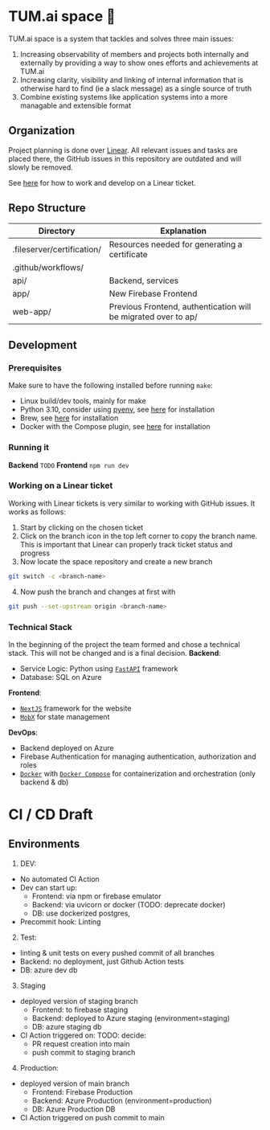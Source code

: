 # TUM.ai space 🚀
TUM.ai space is a system that tackles and solves three main issues:
  1. Increasing observability of members and projects both internally and externally by providing a way to show ones efforts and achievements at TUM.ai 
  2. Increasing clarity, visibility and linking of internal information that is otherwise hard to find (ie a slack message) as a single source of truth
  3. Combine existing systems like application systems into a more managable and extensible format

## Organization
Project planning is done over [Linear](https://linear.app/tum-ai/project/tumai-space-5b8716e29acb). All relevant issues and tasks are placed there, the GitHub issues in this repository are outdated and will slowly be removed.

See [here](#working-on-a-linear-ticket) for how to work and develop on a Linear ticket.

## Repo Structure
| Directory | Explanation |
|---|---|
| .fileserver/certification/ | Resources needed for generating a certificate |
| .github/workflows/  |   |
| api/ | Backend, services |
| app/ | New Firebase Frontend |
| web-app/  | Previous Frontend, authentication will be migrated over to ap/ |

## Development

### Prerequisites
Make sure to have the following installed before running ```make```:
- Linux build/dev tools, mainly for make
- Python 3.10, consider using [pyenv](https://github.com/pyenv/pyenv), see [here](https://github.com/pyenv/pyenv#automatic-installer) for installation
- Brew, see [here](https://brew.sh) for installation
- Docker with the Compose plugin, see [here](https://docs.docker.com/get-docker/) for installation

### Running it
**Backend**
```TODO```
**Frontend**
```npm run dev```

### Working on a Linear ticket
Working with Linear tickets is very similar to working with GitHub issues.
It works as follows:
1. Start by clicking on the chosen ticket
2. Click on the branch icon in the top left corner to copy the branch name. This is important that Linear can properly track ticket status and progress
3. Now locate the space repository and create a new branch
  ```bash
  git switch -c <branch-name>
  ```
4. Now push the branch and changes at first with
  ```bash
  git push --set-upstream origin <branch-name>
  ```

### Technical Stack
In the beginning of the project the team formed and chose a technical stack. This will not be changed and is a final decision. 
**Backend**: 
  - Service Logic: Python using [`FastAPI`](https://github.com/tiangolo/fastapi) framework
  - Database: SQL on Azure

**Frontend**:
- [`NextJS`](https://nextjs.org/) framework for the website
-  [`MobX`](https://mobx.js.org) for state management

**DevOps**:
- Backend deployed on Azure
- Firebase Authentication for managing authentication, authorization and roles
- [`Docker`](https://www.docker.com/) with [`Docker Compose`](https://docs.docker.com/compose/) for containerization and orchestration (only backend & db)

# CI / CD Draft
## Environments
1) DEV:
- No automated CI Action
- Dev can start up:
  - Frontend: via npm or firebase emulator
  - Backend: via uvicorn or docker (TODO: deprecate docker)
  - DB: use dockerized postgres, 
- Precommit hook: Linting
2) Test:
- linting & unit tests on every pushed commit of all branches
- Backend: no deployment, just Github Action tests
- DB: azure dev db
3) Staging
- deployed version of staging branch
  - Frontend: to firebase staging
  - Backend: deployed to Azure staging (environment=staging)
  - DB: azure staging db
- CI Action triggered on:
  TODO: decide:
    - PR request creation into main
    - push commit to staging branch
4) Production:
- deployed version of main branch
  - Frontend: Firebase Production
  - Backend: Azure Production (environment=production)
  - DB: Azure Production DB
- CI Action triggered on push commit to main
